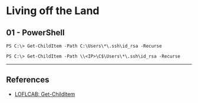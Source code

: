 # Living off the Land

## 01 - PowerShell

```
PS C:\> Get-ChildItem -Path C:\Users\*\.ssh\id_rsa -Recurse

PS C:\> Get-ChildItem -Path \\<IP>\C$\Users\*\.ssh\id_rsa -Recurse
```

---
## References

- [LOFLCAB: Get-ChildItem](https://lofl-project.github.io/loflcab/Cmdlets/Get-ChildItem/)